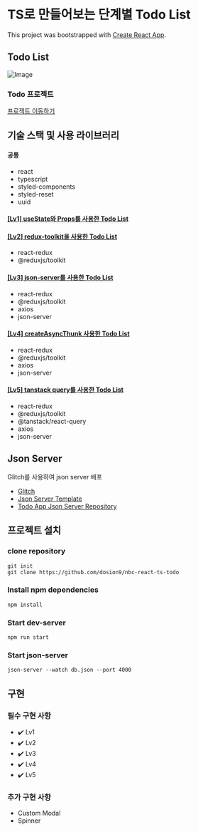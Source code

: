 # TS로 만들어보는 단계별 Todo List

This project was bootstrapped with [Create React App](https://github.com/facebook/create-react-app).

## Todo List

![Image](https://github.com/dosion9/nbc-react-ts-todo/assets/146798554/40e946bc-70c0-4497-8f0d-f82795f31010)

### Todo 프로젝트

[프로젝트 이동하기](https://nbc-react-ts-todo.vercel.app/)

## 기술 스택 및 사용 라이브러리

#### 공통

- react
- typescript
- styled-components
- styled-reset
- uuid

#### [[Lv1] useState와 Props를 사용한 Todo List](https://github.com/dosion9/nbc-react-ts-todo/tree/Lv1)

#### [[Lv2] redux-toolkit을 사용한 Todo List](https://github.com/dosion9/nbc-react-ts-todo/tree/Lv2)

- react-redux
- @reduxjs/toolkit

#### [[Lv3] json-server를 사용한 Todo List](https://github.com/dosion9/nbc-react-ts-todo/tree/Lv3)

- react-redux
- @reduxjs/toolkit
- axios
- json-server

#### [[Lv4] createAsyncThunk 사용한 Todo List](https://github.com/dosion9/nbc-react-ts-todo/tree/Lv4)

- react-redux
- @reduxjs/toolkit
- axios
- json-server

#### [[Lv5] tanstack query를 사용한 Todo List](https://github.com/dosion9/nbc-react-ts-todo/tree/Lv5)

- react-redux
- @reduxjs/toolkit
- @tanstack/react-query
- axios
- json-server

## Json Server

Glitch를 사용하여 json server 배포

- [Glitch](https://glitch.com/)
- [Json Server Template](https://github.com/jesperorb/json-server-heroku)
- [Todo App Json Server Repository](https://github.com/dosion9/nbc-react-ts-todo-json-server)

## 프로젝트 설치

### clone repository

```
git init
git clone https://github.com/dosion9/nbc-react-ts-todo
```

### Install npm dependencies

```
npm install
```

### Start dev-server

```
npm run start
```

### Start json-server

```
json-server --watch db.json --port 4000
```

## 구현

### 필수 구현 사항

- ✔️ Lv1
- ✔️ Lv2
- ✔️ Lv3
- ✔️ Lv4
- ✔️ Lv5

### 추가 구현 사항

- Custom Modal
- Spinner
